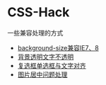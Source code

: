# CSS-Hack
一些兼容处理的方式

- [background-size兼容IE7、8](https://github.com/chen77/CSS-Hack/issues/1)
- [背景透明文字不透明](https://github.com/chen77/CSS-Hack/issues/2)
- [复选框单选框与文字对齐](https://github.com/chen77/CSS-Hack/issues/3)
- [图片居中问题处理](https://github.com/chen77/CSS-Hack/issues/4)
